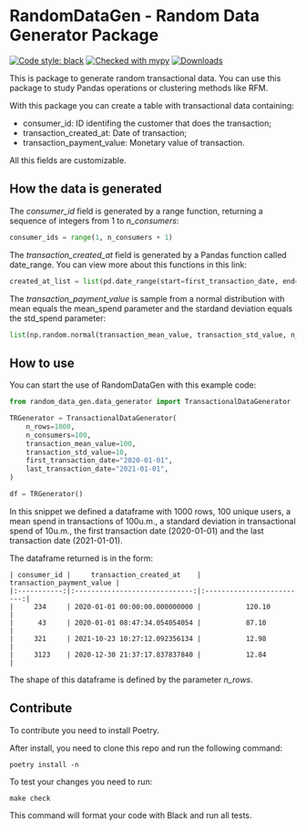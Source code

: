 # RandomDataGen - Random Data Generator Package

<a href="https://github.com/psf/black"><img alt="Code style: black" src="https://img.shields.io/badge/code%20style-black-000000.svg"></a>
[![Checked with mypy](http://www.mypy-lang.org/static/mypy_badge.svg)](http://mypy-lang.org/)
[![Downloads](https://pepy.tech/badge/random-data-gen)](https://pepy.tech/project/random-data-gen)

This is package to generate random transactional data. You can use this package to study Pandas operations or clustering methods like RFM.

With this package you can create a table with transactional data containing:

- consumer_id: ID identifing the customer that does the transaction;
- transaction_created_at: Date of transaction;
- transaction_payment_value: Monetary value of transaction.

All this fields are customizable.

## How the data is generated

The *consumer_id* field is generated by a range function, returning a sequence of integers from 1 to *n_consumers*:

``` python
consumer_ids = range(1, n_consumers + 1)
```

The *transaction_created_at* field is generated by a Pandas function called date_range. You can view more about this functions in this link:

``` python
created_at_list = list(pd.date_range(start=first_transaction_date, end=last_transaction_date, periods=n_rows)
```

The *transaction_payment_value* is sample from a normal distribution with mean equals the mean_spend parameter and the stardand deviation  equals the std_spend parameter:

``` python
list(np.random.normal(transaction_mean_value, transaction_std_value, n_rows))
```

## How to use

You can start the use of RandomDataGen with this example code:

``` python
from random_data_gen.data_generator import TransactionalDataGenerator

TRGenerator = TransactionalDataGenerator(
    n_rows=1000,
    n_consumers=100,
    transaction_mean_value=100,
    transaction_std_value=10,
    first_transaction_date="2020-01-01",
    last_transaction_date="2021-01-01",
)

df = TRGenerator()
```

In this snippet we defined a dataframe with 1000 rows, 100 unique users, a mean spend in transactions of 100u.m., a standard deviation in transactional spend of 10u.m., the first transaction date (2020-01-01) and the last transaction date (2021-01-01).

The dataframe returned is in the form:

```
| consumer_id |     transaction_created_at    | transaction_payment_value |
|:-----------:|:-----------------------------:|:-------------------------:|
|     234     | 2020-01-01 00:00:00.000000000 |           120.10          |
|      43     | 2020-01-01 08:47:34.054054054 |           87.10           |
|     321     | 2021-10-23 10:27:12.092356134 |           12.98           |
|     3123    | 2020-12-30 21:37:17.837837840 |           12.84           |
```

The shape of this dataframe is defined by the parameter *n_rows*.

## Contribute

To contribute you need to install Poetry.

After install, you need to clone this repo and run the following command:

```
poetry install -n
```

To test your changes you need to run:

```
make check
```

This command will format your code with Black and run all tests.